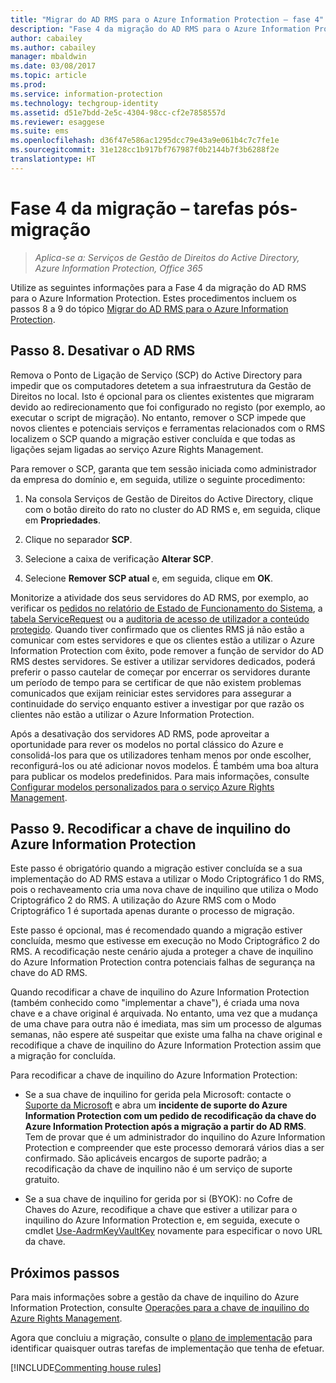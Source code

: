 ```yaml
---
title: "Migrar do AD RMS para o Azure Information Protection – fase 4"
description: "Fase 4 da migração do AD RMS para o Azure Information Protection, abrangendo os passos 8 a 9 de Migrar do AD RMS para o Azure Information Protection."
author: cabailey
ms.author: cabailey
manager: mbaldwin
ms.date: 03/08/2017
ms.topic: article
ms.prod: 
ms.service: information-protection
ms.technology: techgroup-identity
ms.assetid: d51e7bdd-2e5c-4304-98cc-cf2e7858557d
ms.reviewer: esaggese
ms.suite: ems
ms.openlocfilehash: d36f47e586ac1295dcc79e43a9e061b4c7c7fe1e
ms.sourcegitcommit: 31e128cc1b917bf767987f0b2144b7f3b6288f2e
translationtype: HT
---
```

# <a name="migration-phase-4---post-migration-tasks"></a>Fase 4 da migração – tarefas pós-migração

>*Aplica-se a: Serviços de Gestão de Direitos do Active Directory, Azure Information Protection, Office 365*


Utilize as seguintes informações para a Fase 4 da migração do AD RMS para o Azure Information Protection. Estes procedimentos incluem os passos 8 a 9 do tópico [Migrar do AD RMS para o Azure Information Protection](migrate-from-ad-rms-to-azure-rms.md).


## <a name="step-8-decommission-ad-rms"></a>Passo 8. Desativar o AD RMS

Remova o Ponto de Ligação de Serviço (SCP) do Active Directory para impedir que os computadores detetem a sua infraestrutura da Gestão de Direitos no local. Isto é opcional para os clientes existentes que migraram devido ao redirecionamento que foi configurado no registo (por exemplo, ao executar o script de migração). No entanto, remover o SCP impede que novos clientes e potenciais serviços e ferramentas relacionados com o RMS localizem o SCP quando a migração estiver concluída e que todas as ligações sejam ligadas ao serviço Azure Rights Management. 

Para remover o SCP, garanta que tem sessão iniciada como administrador da empresa do domínio e, em seguida, utilize o seguinte procedimento:

1. Na consola Serviços de Gestão de Direitos do Active Directory, clique com o botão direito do rato no cluster do AD RMS e, em seguida, clique em **Propriedades**.

2. Clique no separador **SCP**.

3. Selecione a caixa de verificação **Alterar SCP**.

4. Selecione **Remover SCP atual** e, em seguida, clique em **OK**.

Monitorize a atividade dos seus servidores do AD RMS, por exemplo, ao verificar os [pedidos no relatório de Estado de Funcionamento do Sistema](https://technet.microsoft.com/library/ee221012%28v=ws.10%29.aspx), a [tabela ServiceRequest](http://technet.microsoft.com/library/dd772686%28v=ws.10%29.aspx) ou a [auditoria de acesso de utilizador a conteúdo protegido](http://social.technet.microsoft.com/wiki/contents/articles/3440.ad-rms-frequently-asked-questions-faq.aspx). Quando tiver confirmado que os clientes RMS já não estão a comunicar com estes servidores e que os clientes estão a utilizar o Azure Information Protection com êxito, pode remover a função de servidor do AD RMS destes servidores. Se estiver a utilizar servidores dedicados, poderá preferir o passo cautelar de começar por encerrar os servidores durante um período de tempo para se certificar de que não existem problemas comunicados que exijam reiniciar estes servidores para assegurar a continuidade do serviço enquanto estiver a investigar por que razão os clientes não estão a utilizar o Azure Information Protection.

Após a desativação dos servidores AD RMS, pode aproveitar a oportunidade para rever os modelos no portal clássico do Azure e consolidá-los para que os utilizadores tenham menos por onde escolher, reconfigurá-los ou até adicionar novos modelos. É também uma boa altura para publicar os modelos predefinidos. Para mais informações, consulte [Configurar modelos personalizados para o serviço Azure Rights Management](../deploy-use/configure-custom-templates.md).

## <a name="step-9-re-key-your-azure-information-protection-tenant-key"></a>Passo 9. Recodificar a chave de inquilino do Azure Information Protection
Este passo é obrigatório quando a migração estiver concluída se a sua implementação do AD RMS estava a utilizar o Modo Criptográfico 1 do RMS, pois o rechaveamento cria uma nova chave de inquilino que utiliza o Modo Criptográfico 2 do RMS. A utilização do Azure RMS com o Modo Criptográfico 1 é suportada apenas durante o processo de migração.

Este passo é opcional, mas é recomendado quando a migração estiver concluída, mesmo que estivesse em execução no Modo Criptográfico 2 do RMS. A recodificação neste cenário ajuda a proteger a chave de inquilino do Azure Information Protection contra potenciais falhas de segurança na chave do AD RMS.

Quando recodificar a chave de inquilino do Azure Information Protection (também conhecido como "implementar a chave"), é criada uma nova chave e a chave original é arquivada. No entanto, uma vez que a mudança de uma chave para outra não é imediata, mas sim um processo de algumas semanas, não espere até suspeitar que existe uma falha na chave original e recodifique a chave de inquilino do Azure Information Protection assim que a migração for concluída.

Para recodificar a chave de inquilino do Azure Information Protection:

- Se a sua chave de inquilino for gerida pela Microsoft: contacte o [Suporte da Microsoft](../get-started/information-support.md#to-contact-microsoft-support) e abra um **incidente de suporte do Azure Information Protection com um pedido de recodificação da chave do Azure Information Protection após a migração a partir do AD RMS**. Tem de provar que é um administrador do inquilino do Azure Information Protection e compreender que este processo demorará vários dias a ser confirmado. São aplicáveis encargos de suporte padrão; a recodificação da chave de inquilino não é um serviço de suporte gratuito.

- Se a sua chave de inquilino for gerida por si (BYOK): no Cofre de Chaves do Azure, recodifique a chave que estiver a utilizar para o inquilino do Azure Information Protection e, em seguida, execute o cmdlet [Use-AadrmKeyVaultKey](/powershell/aadrm/vlatest/use-aadrmkeyvaultkey) novamente para especificar o novo URL da chave. 

## <a name="next-steps"></a>Próximos passos

Para mais informações sobre a gestão da chave de inquilino do Azure Information Protection, consulte [Operações para a chave de inquilino do Azure Rights Management](../deploy-use/operations-tenant-key.md).

Agora que concluiu a migração, consulte o [plano de implementação](deployment-roadmap.md) para identificar quaisquer outras tarefas de implementação que tenha de efetuar.

[!INCLUDE[Commenting house rules](../includes/houserules.md)]
